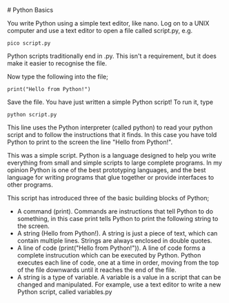 # Python Basics

You write Python using a simple text editor, like nano. Log on to a UNIX computer and use a text editor to open a file called script.py, e.g.

    pico script.py

Python scripts traditionally end in .py. This isn't a requirement, but it does make it easier to recognise the file.

Now type the following into the file;

    print("Hello from Python!")

Save the file. You have just written a simple Python script! To run it, type

    python script.py

This line uses the Python interpreter (called python) to read your python script and to follow the instructions that it finds. In this case you have told Python to print to the screen the line "Hello from Python!".

This was a simple script. Python is a language designed to help you write everything from small and simple scripts to large complete programs. In my opinion Python is one of the best prototyping languages, and the best language for writing programs that glue together or provide interfaces to other programs.

This script has introduced three of the basic building blocks of Python;

* A command (print). Commands are instructions that tell Python to do something, in this case print tells Python to print the following string to the screen.
* A string (Hello from Python!). A string is just a piece of text, which can contain multiple lines. Strings are always enclosed in double quotes.
* A line of code (print("Hello from Python!")). A line of code forms a complete instrucution which can be executed by Python. Python executes each line of code, one at a time in order, moving from the top of the file downwards until it reaches the end of the file.
* A string is a type of variable. A variable is a value in a script that can be changed and manipulated. For example, use a text editor to write a new Python script, called variables.py

